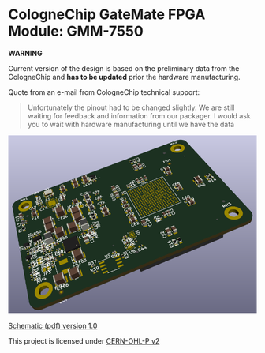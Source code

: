 # CologneChip GateMate FPGA Module: GMM-7550

**WARNING**

Current version of the design is based on the preliminary data
from the CologneChip and **has to be updated** prior
the hardware manufacturing.

Quote from an e-mail from CologneChip technical support:

> Unfortunately the pinout had to be changed slightly. We are
> still waiting for feedback and information from our packager.
> I would ask you to wait with hardware manufacturing until
> we have the data

![Module preview](./doc/GMM-7550_preview_2020-10-01.png)

[Schematic (pdf) version 1.0](./doc/GMM-7550_1.0_2020-10-01.pdf)

This project is licensed under [CERN-OHL-P v2](./cern_ohl_p_v2.txt)
